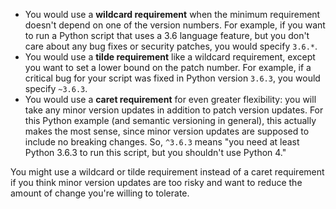 - You would use a **wildcard requirement** when the minimum requirement doesn't depend on one of the version numbers. For example, if you want to run a Python script that uses a 3.6 language feature, but you don't care about any bug fixes or security patches, you would specify `3.6.*`.
- You would use a **tilde requirement** like a wildcard requirement, except you want to set a lower bound on the patch number. For example, if a critical bug for your script was fixed in Python version `3.6.3`, you would specify `~3.6.3`.
- You would use a **caret requirement** for even greater flexibility: you will take any minor version updates in addition to patch version updates. For this Python example (and semantic versioning in general), this actually makes the most sense, since minor version updates are supposed to include no breaking changes. So, `^3.6.3` means "you need at least Python 3.6.3 to run this script, but you shouldn't use Python 4."

You might use a wildcard or tilde requirement instead of a caret requirement if you think minor version updates are too risky and want to reduce the amount of change you're willing to tolerate.

